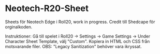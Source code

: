 # Neotech-R20-Sheet
Sheets för Neotech Edge i Roll20, work in progress. Credit till Shedcape för orginalkoden.

Instruktioner: Gå till spelet i Roll20 -> Settings -> Game Settings -> Under Character Sheet Template, välj "Custom". Kopiera in HTML och CSS från motsvarande filer.
OBS: "Legacy Sanitization" behöver vara ikryssat.
